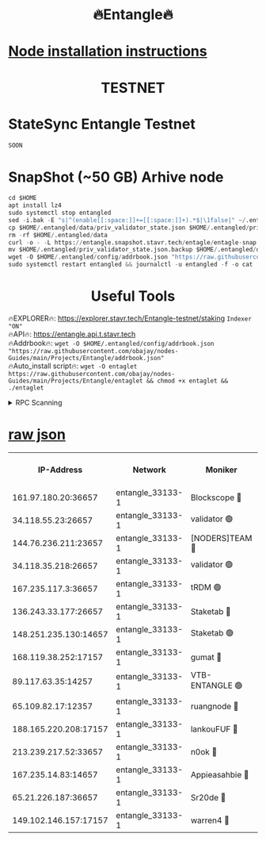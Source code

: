 <h1 align="center"> 🔥Entangle🔥</h1>

[Node installation instructions](https://github.com/obajay/nodes-Guides/tree/main/Projects/Entangle)
=

<h1 align="center"> TESTNET</h1>

# StateSync Entangle Testnet
```python
SOON
```
# SnapShot (~50 GB) Arhive node
```python
cd $HOME
apt install lz4
sudo systemctl stop entangled
sed -i.bak -E "s|^(enable[[:space:]]+=[[:space:]]+).*$|\1false|" ~/.entangled/config/config.toml
cp $HOME/.entangled/data/priv_validator_state.json $HOME/.entangled/priv_validator_state.json.backup
rm -rf $HOME/.entangled/data
curl -o - -L https://entangle.snapshot.stavr.tech/entagle/entagle-snap.tar.lz4 | lz4 -c -d - | tar -x -C $HOME/.entangled --strip-components 2
mv $HOME/.entangled/priv_validator_state.json.backup $HOME/.entangled/data/priv_validator_state.json
wget -O $HOME/.entangled/config/addrbook.json "https://raw.githubusercontent.com/obajay/nodes-Guides/main/Projects/Entangle/addrbook.json"
sudo systemctl restart entangled && journalctl -u entangled -f -o cat
```
 <h1 align="center"> Useful Tools</h1>
 
🔥EXPLORER🔥: https://explorer.stavr.tech/Entangle-testnet/staking        `Indexer "ON"` \
🔥API🔥:      https://entangle.api.t.stavr.tech \
🔥Addrbook🔥: ```wget -O $HOME/.entangled/config/addrbook.json "https://raw.githubusercontent.com/obajay/nodes-Guides/main/Projects/Entangle/addrbook.json"``` \
🔥Auto_install script🔥:  `wget -O entaglet https://raw.githubusercontent.com/obajay/nodes-Guides/main/Projects/Entangle/entaglet && chmod +x entaglet && ./entaglet`


<details>
<summary>RPC Scanning</summary>

<h2 align="center"> We scan nodes in real time every 4 hours. And we provide the final result of RPC endpoints.
We cannot influence the operation of these nodes in any way. </h2>


```python
If Voting Power is higher than 0 --> then the Node is a validator of the network and may be subject to attack and be a potential threat to the chain.
```
```python
We marked such validators with a red symbol
```

</details>

[raw json](https://rpc-check.entangt.stavr.tech/entangt/rpc-entangt-result.json)
=


<table><tr><th>IP-Address</th><th>Network</th><th>Moniker</th><th>Latest Block Height</th><th>Earliest Block Height</th><th>Catching Up</th><th>Tx Index</th><th>Voting Power</th><th>Scan Time</th></tr><tr><td>161.97.180.20:36657</td><td>entangle_33133-1</td><td>Blockscope 🔴</td><td>2131798</td><td>1</td><td>False</td><td>off</td><td>282177319351081</td><td>2024-02-11T07:36:51.024213567UTC</td></tr><tr><td>34.118.55.23:26657</td><td>entangle_33133-1</td><td>validator 🟢</td><td>2131798</td><td>1</td><td>False</td><td>on</td><td>0</td><td>2024-02-11T07:36:51.703875095UTC</td></tr><tr><td>144.76.236.211:23657</td><td>entangle_33133-1</td><td>[NODERS]TEAM 🔴</td><td>2131800</td><td>1</td><td>False</td><td>off</td><td>27053922453610666</td><td>2024-02-11T07:37:01.583108811UTC</td></tr><tr><td>34.118.35.218:26657</td><td>entangle_33133-1</td><td>validator 🟢</td><td>2131803</td><td>1</td><td>False</td><td>on</td><td>0</td><td>2024-02-11T07:37:10.921063987UTC</td></tr><tr><td>167.235.117.3:36657</td><td>entangle_33133-1</td><td>tRDM 🟢</td><td>2131803</td><td>1</td><td>False</td><td>on</td><td>0</td><td>2024-02-11T07:37:11.267059899UTC</td></tr><tr><td>136.243.33.177:26657</td><td>entangle_33133-1</td><td>Staketab 🔴</td><td>2131800</td><td>660001</td><td>False</td><td>on</td><td>148299970740120</td><td>2024-02-11T07:37:01.867459915UTC</td></tr><tr><td>148.251.235.130:14657</td><td>entangle_33133-1</td><td>Staketab 🟢</td><td>2131798</td><td>660801</td><td>False</td><td>on</td><td>0</td><td>2024-02-11T07:36:50.378236766UTC</td></tr><tr><td>168.119.38.252:17157</td><td>entangle_33133-1</td><td>gumat 🔴</td><td>2131799</td><td>962001</td><td>False</td><td>on</td><td>325087290509031</td><td>2024-02-11T07:36:54.113391852UTC</td></tr><tr><td>89.117.63.35:14257</td><td>entangle_33133-1</td><td>VTB-ENTANGLE 🟢</td><td>2131799</td><td>1162001</td><td>False</td><td>off</td><td>0</td><td>2024-02-11T07:36:58.805945465UTC</td></tr><tr><td>65.109.82.17:12357</td><td>entangle_33133-1</td><td>ruangnode 🔴</td><td>2131798</td><td>1312001</td><td>False</td><td>off</td><td>479126602584654</td><td>2024-02-11T07:36:51.374786746UTC</td></tr><tr><td>188.165.220.208:17157</td><td>entangle_33133-1</td><td>lankouFUF 🔴</td><td>2131799</td><td>1910001</td><td>False</td><td>off</td><td>305794967061248</td><td>2024-02-11T07:36:54.421120397UTC</td></tr><tr><td>213.239.217.52:33657</td><td>entangle_33133-1</td><td>n0ok 🔴</td><td>2131803</td><td>2031803</td><td>False</td><td>off</td><td>46579057979657288</td><td>2024-02-11T07:37:06.208433654UTC</td></tr><tr><td>167.235.14.83:14657</td><td>entangle_33133-1</td><td>Appieasahbie 🔴</td><td>2131803</td><td>2042001</td><td>False</td><td>on</td><td>43245458037299815</td><td>2024-02-11T07:37:10.591055899UTC</td></tr><tr><td>65.21.226.187:36657</td><td>entangle_33133-1</td><td>Sr20de 🔴</td><td>2131798</td><td>2049001</td><td>False</td><td>off</td><td>9782515313533</td><td>2024-02-11T07:36:50.732973515UTC</td></tr><tr><td>149.102.146.157:17157</td><td>entangle_33133-1</td><td>warren4 🔴</td><td>2131800</td><td>2098001</td><td>False</td><td>on</td><td>484726866591920</td><td>2024-02-11T07:37:01.256995107UTC</td></tr></table>
